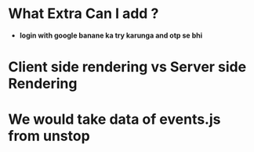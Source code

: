 # What Extra Can I add ? 
- **login with google banane ka try karunga and otp se bhi**

# Client side rendering vs Server side Rendering 

# We would take data of events.js from unstop 
